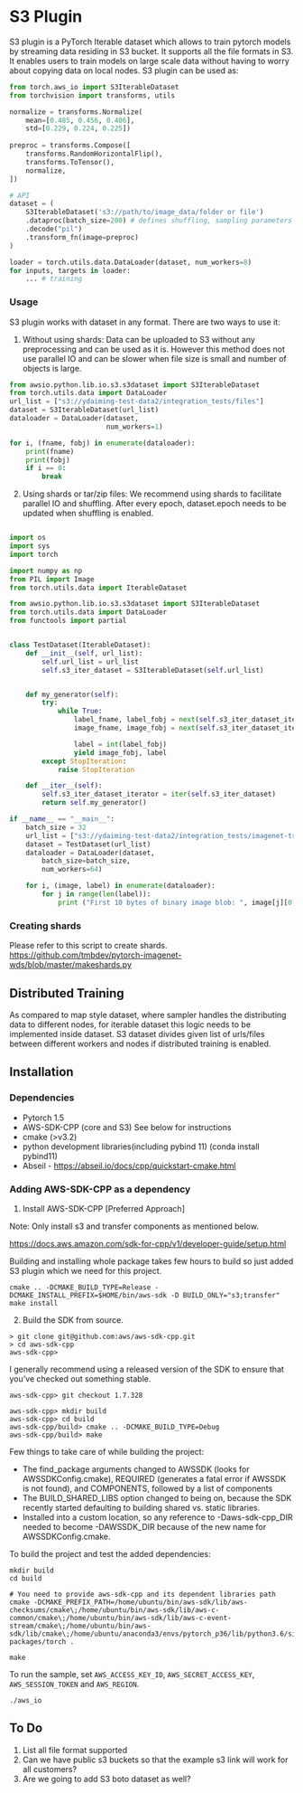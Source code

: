 # S3 Plugin

S3 plugin is a PyTorch Iterable dataset which allows to train pytorch models by streaming data residing in S3 bucket. 
It supports all the file formats in S3. It enables users to train models on large scale data without having to worry about
copying data on local nodes. S3 plugin can be used as:

```python
from torch.aws_io import S3IterableDataset
from torchvision import transforms, utils

normalize = transforms.Normalize(
    mean=[0.485, 0.456, 0.406],
    std=[0.229, 0.224, 0.225])
    
preproc = transforms.Compose([
    transforms.RandomHorizontalFlip(),
    transforms.ToTensor(),
    normalize,
])

# API 
dataset = (
    S3IterableDataset('s3://path/to/image_data/folder or file')
    .dataproc(batch_size=200) # defines shuffling, sampling parameters
    .decode("pil")
    .transform_fn(image=preproc)   
)

loader = torch.utils.data.DataLoader(dataset, num_workers=8)
for inputs, targets in loader:
    ... # training

```
### Usage
S3 plugin works with dataset in any format. There are two ways to use it:
1. Without using shards:  Data can be uploaded to S3 without any preprocessing and can be used as it 
is. However this method does not use parallel IO and can be slower when file size is small and number of objects is 
large. 
```python
from awsio.python.lib.io.s3.s3dataset import S3IterableDataset
from torch.utils.data import DataLoader
url_list = ["s3://ydaiming-test-data2/integration_tests/files"]
dataset = S3IterableDataset(url_list)
dataloader = DataLoader(dataset,
                        num_workers=1)

for i, (fname, fobj) in enumerate(dataloader):
    print(fname)
    print(fobj)
    if i == 0:
        break

```
 

2. Using shards or tar/zip files: We recommend using shards to facilitate parallel IO and shuffling. After every epoch, 
dataset.epoch needs to be updated when shuffling is enabled. 
```python

import os
import sys
import torch

import numpy as np
from PIL import Image
from torch.utils.data import IterableDataset

from awsio.python.lib.io.s3.s3dataset import S3IterableDataset
from torch.utils.data import DataLoader
from functools import partial


class TestDataset(IterableDataset):
    def __init__(self, url_list):
        self.url_list = url_list
        self.s3_iter_dataset = S3IterableDataset(self.url_list)


    def my_generator(self):
        try:
            while True:
                label_fname, label_fobj = next(self.s3_iter_dataset_iterator)
                image_fname, image_fobj = next(self.s3_iter_dataset_iterator)

                label = int(label_fobj)
                yield image_fobj, label
        except StopIteration:
            raise StopIteration

    def __iter__(self):
        self.s3_iter_dataset_iterator = iter(self.s3_iter_dataset)
        return self.my_generator()

if __name__ == "__main__":
    batch_size = 32
    url_list = ["s3://ydaiming-test-data2/integration_tests/imagenet-train-000000.tar"]
    dataset = TestDataset(url_list)
    dataloader = DataLoader(dataset,
        batch_size=batch_size,
        num_workers=64)

    for i, (image, label) in enumerate(dataloader):
        for j in range(len(label)):
            print ("First 10 bytes of binary image blob: ", image[j][0:10], "\nImage lable ", label[j])
```

### Creating shards
Please refer to this script to create shards. 
https://github.com/tmbdev/pytorch-imagenet-wds/blob/master/makeshards.py

## Distributed Training
As compared to map style dataset, where sampler handles the distributing data to different nodes, for iterable dataset
this logic needs to be implemented inside dataset. S3 dataset divides given list of urls/files between 
different workers and nodes if distributed training is enabled. 





## Installation
### Dependencies
- Pytorch 1.5
- AWS-SDK-CPP (core and S3) See below for instructions
- cmake (>v3.2)
- python development libraries(including pybind 11) (conda install pybind11)
- Abseil - https://abseil.io/docs/cpp/quickstart-cmake.html


### Adding AWS-SDK-CPP as a dependency

1) Install AWS-SDK-CPP [Preferred Approach]

Note: Only install s3 and transfer components as mentioned below.

https://docs.aws.amazon.com/sdk-for-cpp/v1/developer-guide/setup.html

Building and installing whole package takes few hours to build so just added S3 plugin which we need for this project.

```
cmake .. -DCMAKE_BUILD_TYPE=Release -DCMAKE_INSTALL_PREFIX=$HOME/bin/aws-sdk -D BUILD_ONLY="s3;transfer"
make install
```

2) Build the SDK from source.

```
> git clone git@github.com:aws/aws-sdk-cpp.git
> cd aws-sdk-cpp
aws-sdk-cpp>
```

I generally recommend using a released version of the SDK to ensure that you’ve checked out something stable.
```
aws-sdk-cpp> git checkout 1.7.328
```

```shell
aws-sdk-cpp> mkdir build
aws-sdk-cpp> cd build
aws-sdk-cpp/build> cmake .. -DCMAKE_BUILD_TYPE=Debug 
aws-sdk-cpp/build> make
```



Few things to take care of while building the project: 
- The find_package arguments changed to AWSSDK (looks for AWSSDKConfig.cmake), REQUIRED (generates a fatal error if AWSSDK is not found), and COMPONENTS, followed by a list of components 
- The BUILD_SHARED_LIBS option changed to being on, because the SDK recently started defaulting to building shared vs. static libraries.
- Installed into a custom location, so any reference to -Daws-sdk-cpp_DIR needed to become -DAWSSDK_DIR because of the new name for AWSSDKConfig.cmake.


To build the project and test the added dependencies:

```shell
mkdir build
cd build

# You need to provide aws-sdk-cpp and its dependent libraries path
cmake -DCMAKE_PREFIX_PATH=/home/ubuntu/bin/aws-sdk/lib/aws-checksums/cmake\;/home/ubuntu/bin/aws-sdk/lib/aws-c-common/cmake\;/home/ubuntu/bin/aws-sdk/lib/aws-c-event-stream/cmake\;/home/ubuntu/bin/aws-sdk/lib/cmake\;/home/ubuntu/anaconda3/envs/pytorch_p36/lib/python3.6/site-packages/torch .

make
```

To run the sample, set `AWS_ACCESS_KEY_ID`, `AWS_SECRET_ACCESS_KEY`, `AWS_SESSION_TOKEN` and `AWS_REGION`.

```
./aws_io
```

## To Do
1. List all file format supported 
2. Can we have public s3 buckets so that the example s3 link will work for all customers?
3. Are we going to add S3 boto dataset as well?
 
